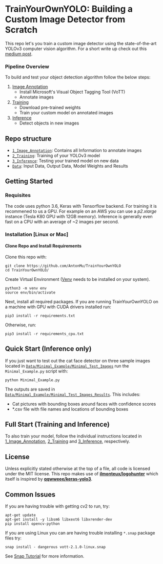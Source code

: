 # TrainYourOwnYOLO: Building a Custom Image Detector from Scratch

This repo let's you train a custom image detector using the state-of-the-art YOLOv3 computer vision algorithm. For a short write up check out this [medium post](www.medium.com). 

### Pipeline Overview

To build and test your object detection algorithm follow the below steps:

 1. [Image Annotation](/1_Image_Annotation/)
	 - Install Microsoft's Visual Object Tagging Tool (VoTT)
	 - Annotate images
 2. [Training](/2_Training/)
 	- Download pre-trained weights
 	- Train your custom model on annotated images 
 3. [Inference](/3_Inference/)
 	- Detect objects in new images
## Repo structure
+ [`1_Image_Annotation`](/1_Image_Annotation/): Contains all Information to annotate images
+ [`2_Training`](/2_Training/): Training of your YOLOv3 model
+ [`3_Inference`](/3_Inference/): Testing your trained model on new data
+ [`Data`](/Data/): Input Data, Output Data, Model Weights and Results

## Getting Started

### Requisites
The code uses python 3.6, Keras with Tensorflow backend. For training it is recommened to us a GPU. For example on an AWS you can use a *p2.xlarge* instance (Tesla K80 GPU with 12GB memory). Inference is generally even fast on a CPU with an average of ~2 images per second. 


### Installation [Linux or Mac]

#### Clone Repo and Install Requirements
Clone this repo with:
```
git clone https://github.com/AntonMu/TrainYourOwnYOLO
cd TrainYourOwnYOLO/
```
Create Virtual Environment ([Venv](https://packaging.python.org/guides/installing-using-pip-and-virtual-environments/) needs to be installed on your system). 
```
python3 -m venv env
source env/bin/activate
```
Next, install all required packages. If you are running TrainYourOwnYOLO on a machine with GPU with CUDA drivers installed run:

```
pip3 install -r requirements.txt
```
Otherwise, run:
```
pip3 install -r requirements_cpu.txt
```

## Quick Start (Inference only)
If you just want to test out the cat face detector on three sample images located in [`Data/Minimal_Example/Minimal_Test_Images`](/Data/Minimal_Example/Minimal_Test_Images) run the `Minimal_Example.py` script with:

```
python Minimal_Example.py
```

The outputs are saved in [`Data/Minimal_Example/Minimal_Test_Images_Results`](/Data/Minimal_Example/Minimal_Test_Images_Results). This includes:
 - Cat pictures with bounding boxes around faces with confidence scores
 - \*.csv file with file names and locations of bounding boxes

## Full Start (Training and Inference)

To also train your model, follow the individual instructions located in [1_Image_Annotation](/1_Image_Annotation/), [2_Training](/2_Training/) and [3_Inference](/3_Inference/), respectively. 

## License

Unless explicitly stated otherwise at the top of a file, all code is licensed under the MIT license. This repo makes use of [**ilmonteux/logohunter**](https://github.com/ilmonteux/logohunter) which itself is inspired by [**qqwweee/keras-yolo3**](https://github.com/qqwweee/keras-yolo3).

## Common Issues

If you are having trouble with getting cv2 to run, try:

```
apt-get update
apt-get install -y libsm6 libxext6 libxrender-dev
pip install opencv-python
```

If you are using Linux you can are having trouble installing `*.snap` package files try:
```
snap install - dangerous vott-2.1.0-linux.snap
```
See [Snap Tutorial](https://tutorials.ubuntu.com/tutorial/advanced-snap-usage#2) for more information.